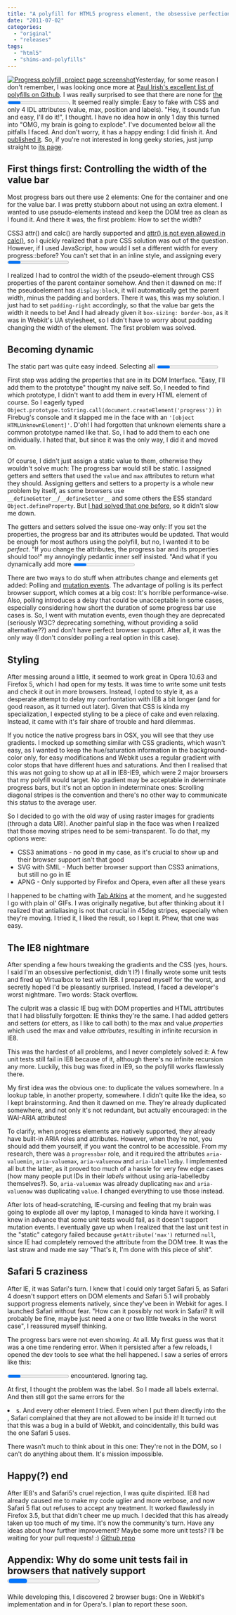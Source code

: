 ```yaml
---
title: "A polyfill for HTML5 progress element, the obsessive perfectionist way"
date: "2011-07-02"
categories:
  - "original"
  - "releases"
tags:
  - "html5"
  - "shims-and-polyfills"
---
```


[![](images/Screen-shot-2011-11-15-at-15.02.37--300x219.png "Progress polyfill, project page screenshot")](images/Screen-shot-2011-11-15-at-15.02.37-.png)Yesterday, for some reason I don't remember, I was looking once more at [Paul Irish's excellent list of polyfills on Github](https://github.com/Modernizr/Modernizr/wiki/HTML5-Cross-browser-Polyfills). I was really surprised to see that there are none for [the <progress> element](http://www.whatwg.org/specs/web-apps/current-work/multipage/the-button-element.html#the-progress-element). It seemed really simple: Easy to fake with CSS and only 4 IDL attributes (value, max, position and labels). "Hey, it sounds fun and easy, I'll do it!", I thought. I have no idea how in only 1 day this turned into "OMG, my brain is going to explode". I've documented below all the pitfalls I faced. And don't worry, it has a happy ending: I did finish it. And [published it](https://github.com/LeaVerou/HTML5-Progress-polyfill). So, if you're not interested in long geeky stories, just jump straight to [its page](http://lea.verou.me/polyfills/progress/).

## First things first: Controlling the width of the value bar

Most progress bars out there use 2 elements: One for the container and one for the value bar. I was pretty stubborn about not using an extra element. I wanted to use pseudo-elements instead and keep the DOM tree as clean as I found it. And there it was, the first problem: How to set the width?

CSS3 attr() and calc() are hardly supported and [attr() is not even allowed in calc()](http://lea.verou.me/2010/09/on-attr-and-calc/), so I quickly realized that a pure CSS solution was out of the question. However, if I used JavaScript, how would I set a different width for every progress::before? You can't set that in an inline style, and assigning every <progress> element an ID and adding separate rules seems a bit too intrusive to me. Think about it for a second, what would you do?

I realized I had to control the width of the pseudo-element through CSS properties of the parent container somehow. And then it dawned on me: If the pseudoelement has `display:block`, it will automatically get the parent width, minus the padding and borders. There it was, this was my solution. I just had to set `padding-right` accordingly, so that the value bar gets the width it needs to be! And I had already given it `box-sizing: border-box`, as it was in Webkit's UA stylesheet, so I didn't have to worry about padding changing the width of the element. The first problem was solved.

## Becoming dynamic

The static part was quite easy indeed. Selecting all <progress> elements and using their attributes to set an appropriate padding-right was pretty much run of the mill. But that wasn't enough. What happens if you set the properties through script? What happens if you set the attributes? The progress bar should update accordingly, it had to be dynamic. A static progress bar is not much of a fallback. It might be acceptable for <meter>, since in most interfaces it's used in a static way. But a progress bar needs to change in order to show um, _progress_.

First step was adding the properties that are in its DOM Interface. "Easy, I'll add them to the prototype" thought my naïve self. So, I needed to find which prototype, I didn't want to add them in every HTML element of course. So I eagerly typed `Object.prototype.toString.call(document.createElement('progress'))` in Firebug's console and it slapped me in the face with an `'[object HTMLUnknownElement]'`. D'oh! I had forgotten that unknown elements share a common prototype named like that. So, I had to add them to each one individually. I hated that, but since it was the only way, I did it and moved on.

Of course, I didn't just assign a static value to them, otherwise they wouldn't solve much: The progress bar would still be static. I assigned getters and setters that used the `value` and `max` attributes to return what they should. Assigning getters and setters to a property is a whole new problem by itself, as some browsers use `__defineGetter__`/`__defineSetter__` and some others the ES5 standard `Object.defineProperty`. But [I had solved that one before](http://lea.verou.me/2011/05/strongly-typed-javascript/), so it didn't slow me down.

The getters and setters solved the issue one-way only: If you set the properties, the progress bar and its attributes would be updated. That would be enough for most authors using the polyfill, but no, I wanted it to be _perfect_. "If you change the attributes, the progress bar and its properties should too!" my annoyingly pedantic inner self insisted. "And what if you dynamically add more <progress> elements?".

There are two ways to do stuff when attributes change and elements get added: Polling and [mutation events](http://www.w3.org/TR/2003/NOTE-DOM-Level-3-Events-20031107/events.html#Events-eventgroupings-mutationevents). The advantage of polling is its perfect browser support, which comes at a big cost: It's horrible performance-wise. Also, polling introduces a delay that could be unacceptable in some cases, especially considering how short the duration of some progress bar use cases is. So, I went with mutation events, even though they are deprecated (seriously W3C? deprecating something, without providing a solid alternative??) and don't have perfect browser support. After all, it was the only way (I don't consider polling a real option in this case).

## Styling

After messing around a little, it seemed to work great in Opera 10.63 and Firefox 5, which I had open for my tests. It was time to write some unit tests and check it out in more browsers. Instead, I opted to style it, as a desperate attempt to delay my confrontation with IE8 a bit longer (and for good reason, as it turned out later). Given that CSS is kinda my specialization, I expected styling to be a piece of cake and even relaxing. Instead, it came with it's fair share of trouble and hard dilemmas.

If you notice the native progress bars in OSX, you will see that they use gradients. I mocked up something similar with CSS gradients, which wasn't easy, as I wanted to keep the hue/saturation information in the background-color only, for easy modifications and Webkit uses a regular gradient with color stops that have different hues and saturations. And then I realised that this was not going to show up at all in IE8-IE9, which were 2 major browsers that my polyfill would target. No gradient may be acceptable in determinate progress bars, but it's not an option in indeterminate ones: Scrolling diagonal stripes is the convention and there's no other way to communicate this status to the average user.

So I decided to go with the old way of using raster images for gradients (through a data URI). Another painful slap in the face was when I realized that those moving stripes need to be semi-transparent. To do that, my options were:

- CSS3 animations - no good in my case, as it's crucial to show up and their browser support isn't that good
- SVG with SMIL - Much better browser support than CSS3 animations, but still no go in IE
- APNG - Only supported by Firefox and Opera, even after all these years

I happened to be chatting with [Tab Atkins](http://xanthir.com/blog) at the moment, and he suggested I go with plain ol' GIFs. I was originally negative, but after thinking about it I realized that antialiasing is not that crucial in 45deg stripes, especially when they're moving. I tried it, I liked the result, so I kept it. Phew, that one was easy.

## The IE8 nightmare

After spending a few hours tweaking the gradients and the CSS (yes, hours. I said I'm an obsessive perfectionist, didn't I?) I finally wrote some unit tests and fired up Virtualbox to test with IE8. I prepared myself for the worst, and secretly hoped I'd be pleasantly surprised. Instead, I faced a developer's worst nightmare. Two words: Stack overflow.

The culprit was a classic IE bug with DOM properties and HTML attrtibutes that I had blissfully forgotten: IE thinks they're the same. I had added getters and setters (or etters, as I like to call both) to the max and value _properties_ which used the max and value _attributes_, resulting in infinite recursion in IE8.

This was the hardest of all problems, and I never completely solved it: A few unit tests still fail in IE8 because of it, although there's no infinite recursion any more. Luckily, this bug was fixed in IE9, so the polyfill works flawlessly there.

My first idea was the obvious one: to duplicate the values somewhere. In a lookup table, in another property, somewhere. I didn't quite like the idea, so I kept brainstorming. And then it dawned on me. They're already duplicated somewhere, and not only it's not redundant, but actually encouraged: in the WAI-ARIA attributes!

To clarify, when progress elements are natively supported, they already have built-in ARIA roles and attributes. However, when they're not, you should add them yourself, if you want the control to be accessible. From my research, there was a `progressbar` role, and it required the attributes `aria-valuemin`, `aria-valuemax`, `aria-valuenow` and `aria-labelledby`. I implemented all but the latter, as it proved too much of a hassle for very few edge cases (how many people put IDs in their _labels_ without using aria-labelledby themselves?). So, `aria-valuemax` was already duplicating `max` and `aria-valuenow` was duplicating `value`. I changed everything to use those instead.

After lots of head-scratching, IE-cursing and feeling that my brain was going to explode all over my laptop, I managed to kinda have it working. I knew in advance that some unit tests would fail, as it doesn't support mutation events. I eventually gave up when I realized that the last unit test in the "static" category failed because `getAttribute('max')` returned `null`, since IE had completely removed the attribute from the DOM tree. It was the last straw and made me say "That's it, I'm done with this piece of shit".

## Safari 5 craziness

After IE, it was Safari's turn. I knew that I could only target Safari 5, as Safari 4 doesn't support etters on DOM elements and Safari 5.1 will probably support progress elements natively, since they've been in Webkit for ages. I launched Safari without fear. "How can it possibly not work in Safari? It will probably be fine, maybe just need a one or two little tweaks in the worst case", I reassured myself thinking.

The progress bars were not even showing. At all. My first guess was that it was a one time rendering error. When it persisted after a few reloads, I opened the dev tools to see what the hell happened. I saw a series of errors like this:

<progress> is not allowed inside <label>. Content ignored.
Unmatched </progress> encountered.  Ignoring tag.

At first, I thought the problem was the label. So I made all labels external. And then still got the same errors for the <li>s. And every other element I tried. Even when I put them directly into the <body>, Safari complained that they are not allowed to be inside it! It turned out that this was a bug in a build of Webkit, and coincidentally, this build was the one Safari 5 uses.

There wasn't much to think about in this one: They're not in the DOM, so I can't do anything about them. It's mission impossible.

## Happy(?) end

After IE8's and Safari5's cruel rejection, I was quite dispirited. IE8 had already caused me to make my code uglier and more verbose, and now Safari 5 flat out refuses to accept any treatment. It worked flawlessly in Firefox 3.5, but that didn't cheer me up much. I decided that this has already taken up too much of my time. It's now the community's turn. Have any ideas about how further improvement? Maybe some more unit tests? I’ll be waiting for your pull requests! :) [Github repo](https://github.com/LeaVerou/HTML5-Progress-polyfill)

## Appendix: Why do some unit tests fail in browsers that natively support <progress>?

While developing this, I discovered 2 browser bugs: One in Webkit's implementation and in for Opera's. I plan to report these soon.
